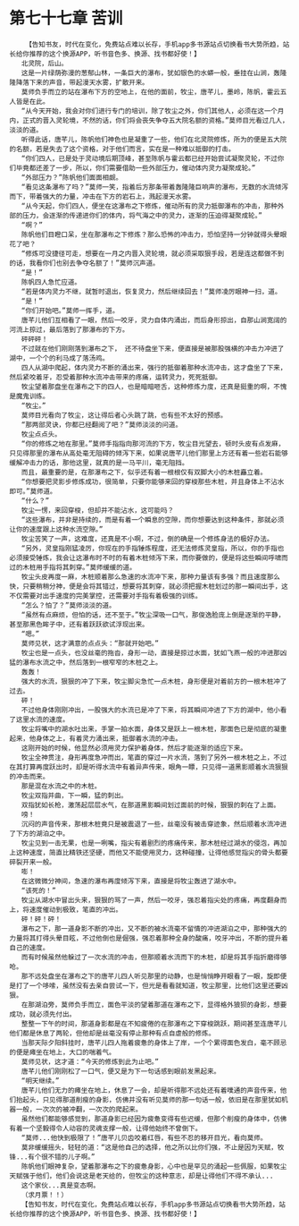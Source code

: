 # 第七十七章 苦训
        【告知书友，时代在变化，免费站点难以长存，手机app多书源站点切换看书大势所趋，站长给你推荐的这个换源APP，听书音色多、换源、找书都好使！】
       北灵院，后山。
       这是一片绿荫弥漫的葱郁山林，一条巨大的瀑布，犹如银色的水蟒一般，垂挂在山涧，轰隆隆降落下来的声音，带起漫天水雾，扩散开来。
       莫师负手而立的站在瀑布下方的空地上，在他的面前，牧尘，唐芊儿，墨岭，陈帆，霍云五人皆是在此。
       “从今天开始，我会对你们进行专门的培训，除了牧尘之外，你们其他人，必须在这一个月内，正式的晋入灵轮境，不然的话，你们将会丧失争夺五大院名额的资格。”莫师目光看过几人，淡淡的道。
       听得此话，唐芊儿，陈帆他们神色也是凝重了一些，他们在北灵院修炼，所为的便是五大院的名额，若是失去了这个资格，对于他们而言，实在是一种难以抵御的打击。
       “你们四人，已是处于灵动境后期顶峰，甚至陈帆与霍云都已经开始尝试凝聚灵轮，不过你们毕竟都还差了一步，所以，你们需要借助一些外部压力，催动体内灵力凝聚成轮。”
       “外部压力？”陈帆他们面面相觑。
       “看见这条瀑布了吗？”莫师一笑，指着后方那条带着轰隆隆巨响声的瀑布，无数的水流倾泻而下，带着强大的力量，冲击在下方的岩石上，溅起漫天水雾。
       “从今天起，你们四人，便坐在这瀑布之下修炼，催动所有的灵力抵御瀑布的冲击，那种外部的压力，会逐渐的传递进你们的体内，将气海之中的灵力，逐渐的压迫得凝聚成轮。”
       “啊？”
       陈帆他们目瞪口呆，坐在那瀑布之下修炼？那么恐怖的冲击力，恐怕坚持一分钟就得头晕眼花了吧？
       “修炼可没捷径可走，想要在一月之内晋入灵轮境，就必须采取狠手段，若是连这都做不到的话，我看你们也别去争夺名额了！”莫师沉声道。
       “是！”
       陈帆四人急忙应道。
       “若是体内灵力不继，就暂时退出，恢复灵力，然后继续回去！”莫师凌厉眼神一扫，道。
       “是！”
       “你们开始吧。”莫师一挥手，道。
       唐芊儿他们互相看了一眼，然后一咬牙，灵力自体内涌出，而后身形掠出，自那山涧宽阔的河流上掠过，最后落到了那瀑布的下方。
       砰砰砰！
       不过就在他们刚刚落到瀑布之下， 还不待盘坐下来，便直接是被那股强横的冲击力冲进了湖中，一个个的利马成了落汤鸡。
       四人从湖中爬起，体内灵力不断的涌出来，强行的抵御着那种水流冲击，这才盘坐了下来，然后紧咬着牙，忍受着那种水流冲击带来的疼痛，运转灵力，死死抵御。
       牧尘望着那盘坐在瀑布之下的四人，也是暗暗咂舌，这种修炼力度，还真是挺重的啊，不愧是魔鬼训练。
       “牧尘。”
       莫师目光看向了牧尘，这让得后者心头跳了跳，也有些不太好的预感。
       “那两部灵诀，你都已经翻阅了吧？”莫师淡淡的问道。
       牧尘点点头。
       “你的修炼之地在那里。”莫师手指指向那河流的下方，牧尘目光望去，顿时头皮有点发麻，只见得那里的瀑布从高处毫无阻碍的倾泻下来，如果说唐芊儿他们那里上方还有着一些岩石能够缓解冲击力的话，那他这里，就真的是一马平川，毫无阻挡。
       而且，最重要的是，在那瀑布之下，似乎还有着一根根仅有双脚大小的木桩矗立着。
       “你想要把灵影步修炼成功，很简单，只要你能够来回的穿梭那些木桩，并且身体上不沾水即可。”莫师道。
       “什么？”
       牧尘一愣，来回穿梭，但却并不能沾水，这可能吗？
       “这些瀑布，并非是持续的，而是有着一个瞬息的空隙，而你想要达到这种条件，那就必须让你的速度跟上这种水流空隙。”
       牧尘苦笑了一声，这难度，还真是不小啊，不过，倒的确是一个修炼身法的极好办法。
       “另外，灵皇指刚猛凌厉，你现在的手指锤炼程度，还无法修炼灵皇指，所以，你的手指也必须接受锤炼，我会让这瀑布时不时的有着木桩倾泻下来，而你要做的，便是将这些瞬间呼啸而过的木桩用手指将其刺穿。”莫师缓缓的道。
       牧尘头皮再度一麻，木桩顺着那么急速的水流冲下来，那种力量该有多强？而且速度那么快，只要稍稍分神，便是会将其错过，想要将其刺穿，就必须把握木桩划过的那一瞬间出手，这不仅需要对出手速度的完美掌控，还需要对手指有着极强的训练。
       “怎么？怕了？”莫师淡淡的道。
       “虽然有点麻烦，但怕的话，还不至于。”牧尘深吸一口气，那俊逸脸庞上倒是逐渐的平静，甚至那黑色眸子中，还有着跃跃欲试浮现出来。
       “嗯。”
       莫师见状，这才满意的点点头：“那就开始吧。”
       牧尘也是一点头，也没丝毫的拖沓，身形一动，直接是掠过水面，犹如飞燕一般的冲进那凶猛的瀑布水流之中，然后落到一根窄窄的木桩之上。
       轰轰！
       强大的水流，狠狠的冲了下来，牧尘脚尖急忙一点木桩，身形便是对着前方的一根木桩冲了过去。
       砰！
       不过他身体刚刚冲出，一股强大的水流已是冲了下来，将其瞬间冲进了下方的湖中，他小看了这里水流的速度。
       牧尘将嘴中的湖水吐出来，手掌一拍水面，身体又是跃上一根木桩，那面色已是彻底的凝重起来，他身体之上，有着灵力涌出来，抵御着水流的冲击。
       这刚开始的时候，他显然必须用灵力保护着身体，然后才能逐渐的适应下来。
       牧尘全神贯注，身形再度急冲而出，笔直的穿过一片水流，落到了另外一根木桩之上，不过在其打算再度跃出时，却是听得水流中有着异声传来，眼角一瞟，只见得一道黑影顺着水流狠狠的冲击而来。
       那是混在水流之中的木桩。
       牧尘双指并曲，下一瞬，猛的刺出。
       双指犹如长枪，激荡起层层水气，在那道黑影瞬间划过面前的时候，狠狠的刺在了上面。
       嗙！
       沉闷的声音传来，那根木桩竟只是被震退了一些，丝毫没有被击穿迹象，然后顺着水流冲进了下方的湖泊之中。
       牧尘见到一击无果，也是一咧嘴，指尖有着剧烈的疼痛传来，那木桩经过湖水的侵泡，再加上这种速度，简直比精铁还坚硬，而他又不能使用灵力，这种碰撞，让得他感觉指尖的骨头都要碎裂开来一般。
       嘭！
       在这微微分神间，急速的瀑布再度倾泻下来，直接是将牧尘轰进了湖水中。
       “该死的！”
       牧尘从湖水中冒出头来，狠狠的骂了一声，然后一咬牙，强忍着指尖处的疼痛，再度翻身而上，将速度催动到极致，笔直的冲出。
       砰！砰！砰！
       瀑布之下，那一道身影不断的冲出，又不断的被水流毫不留情的冲进湖泊之中，那种强大的力量将其打得头晕目眩，不过他倒也是倔强，强忍着那种全身的酸痛，咬牙冲出，不断的提升着自己的速度。
       而有时候虽然他躲过了一次水流的冲击，但那顺着水流而下的木桩，却是将其手指折磨得够呛。
       那不远处盘坐在瀑布之下的唐芊儿四人听见那里的动静，也是悄悄睁开眼看了一眼，旋即便是打了一个哆嗦，虽然没有去亲自尝试一下，但光是看看就知道，牧尘那里，比他们这里还要凶狠。
       在那湖泊旁，莫师负手而立，面色平淡的望着那道在瀑布之下，显得格外狼狈的身影，想要成功，就必须先付出。
       整整一下午的时间，那道身影都是在不知疲倦的在那瀑布之下穿梭跳跃，期间甚至连唐芊儿他们都是休息了两轮，但他却是丝毫没有停止那种有点自虐般的修炼。
       当那天际夕阳斜挂时，唐芊儿四人拖着疲惫的身体上了岸，一个个累得面色发白，毫不顾忌的便是瘫坐在地上，大口的喘着气。
       莫师见状，这才道：“今天的修炼到此为止吧。”
       唐芊儿他们刚刚松了一口气，便又是为下一句话感到眼前发黑起来。
       “明天继续。”
       唐芊儿他们无力的瘫坐在地上，休息了一会，却是听得那不远处还有着噗通的声音传来，他们抬起头，只见得那道削瘦的身影，仿佛并没有听见莫师的那一句话一般，依旧是在那里犹如机器一般，一次次的被冲翻，一次次的爬起来。
       虽然他们都能够感觉到，那道身影已经因为疲惫变得有些迟缓，但那个削瘦的身体中，仿佛有着一个坚毅得令人动容的灵魂支撑一般，让得他始终不曾倒下。
       “莫师...他快到极限了！”唐芊儿贝齿咬着红唇，有些不忍的移开目光，看向莫师。
       莫非缓缓摇头，轻轻的道：“这是他自己的选择，他之所以比你们强，不止是因为天赋，牧锋...有个很不错的儿子啊。”
       陈帆他们眼神复杂，望着那瀑布之下的疲惫身影，心中也是罕见的涌起一些佩服，如果牧尘天赋强于他们，他们会说这是老天给的，但牧尘的这种意志，却是让得他们不得不承认...
       这个家伙...真是变态啊。
       （求月票！！）
       【告知书友，时代在变化，免费站点难以长存，手机app多书源站点切换看书大势所趋，站长给你推荐的这个换源APP，听书音色多、换源、找书都好使！】
